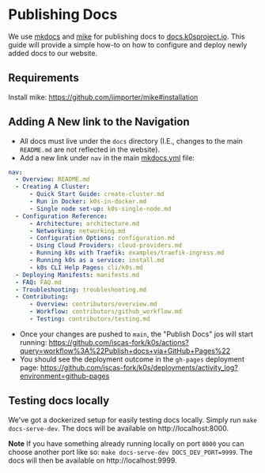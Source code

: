 # Publishing Docs

We use [mkdocs](https://www.mkdocs.org) and [mike](https://github.com/jimporter/mike) for publishing docs to [docs.k0sproject.io](https://docs.k0sproject.io).
This guide will provide a simple how-to on how to configure and deploy newly added docs to our website.

## Requirements

Install mike: https://github.com/jimporter/mike#installation

## Adding A New link to the Navigation

- All docs must live under the `docs` directory (I.E., changes to the main `README.md` are not reflected in the website).
- Add a new link under `nav` in the main [mkdocs.yml](https://github.com/iscas-fork/k0s/blob/main/mkdocs.yml) file:

```yaml
nav:
  - Overview: README.md
  - Creating A Cluster:
      - Quick Start Guide: create-cluster.md
      - Run in Docker: k0s-in-docker.md
      - Single node set-up: k0s-single-node.md
  - Configuration Reference:
      - Architecture: architecture.md
      - Networking: networking.md
      - Configuration Options: configuration.md
      - Using Cloud Providers: cloud-providers.md
      - Running k0s with Traefik: examples/traefik-ingress.md
      - Running k0s as a service: install.md
      - k0s CLI Help Pages: cli/k0s.md
  - Deploying Manifests: manifests.md
  - FAQ: FAQ.md
  - Troubleshooting: troubleshooting.md
  - Contributing:
      - Overview: contributors/overview.md
      - Workflow: contributors/github_workflow.md
      - Testing: contributors/testing.md
```

- Once your changes are pushed to `main`, the "Publish Docs" jos will start running: https://github.com/iscas-fork/k0s/actions?query=workflow%3A%22Publish+docs+via+GitHub+Pages%22
- You should see the deployment outcome in the `gh-pages` deployment page: https://github.com/iscas-fork/k0s/deployments/activity_log?environment=github-pages

## Testing docs locally

We've got a dockerized setup for easily testing docs locally. Simply run
`make docs-serve-dev`. The docs will be available on http://localhost:8000.

**Note** If you have something already running locally on port `8000` you can
choose another port like so: `make docs-serve-dev DOCS_DEV_PORT=9999`. The docs
will then be available on http://localhost:9999.
